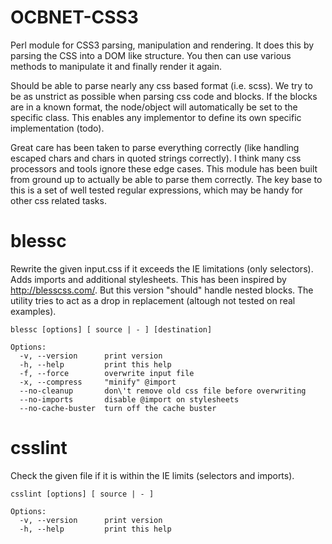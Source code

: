 OCBNET-CSS3
===========

Perl module for CSS3 parsing, manipulation and rendering. It does this by parsing the CSS into
a DOM like structure. You then can use various methods to manipulate it and finally render it again.

Should be able to parse nearly any css based format (i.e. scss). We try to be as unstrict as possible
when parsing css code and blocks. If the blocks are in a known format, the node/object will automatically
be set to the specific class. This enables any implementor to define its own specific implementation (todo).

Great care has been taken to parse everything correctly (like handling escaped chars and chars in quoted
strings correctly). I think many css processors and tools ignore these edge cases. This module has been
built from ground up to actually be able to parse them correctly. The key base to this is a set of well
tested regular expressions, which may be handy for other css related tasks.

blessc
======

Rewrite the given input.css if it exceeds the IE limitations (only selectors). Adds imports and additional
stylesheets. This has been inspired by http://blesscss.com/. But this version "should" handle nested blocks.
The utility tries to act as a drop in replacement (altough not tested on real examples).

```
blessc [options] [ source | - ] [destination]
```

```
Options:
  -v, --version      print version
  -h, --help         print this help
  -f, --force        overwrite input file
  -x, --compress     "minify" @import
  --no-cleanup       don\'t remove old css file before overwriting
  --no-imports       disable @import on stylesheets
  --no-cache-buster  turn off the cache buster
```

csslint
=======

Check the given file if it is within the IE limits (selectors and imports).

```
csslint [options] [ source | - ]
```

```
Options:
  -v, --version      print version
  -h, --help         print this help
```

